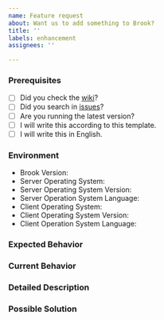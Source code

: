 ```yaml
---
name: Feature request
about: Want us to add something to Brook?
title: ''
labels: enhancement
assignees: ''

---
```


### Prerequisites

* [ ] Did you check the [wiki](https://github.com/txthinking/brook/wiki)?
* [ ] Did you search in [issues](https://github.com/txthinking/brook/issues)?
* [ ] Are you running the latest version?
* [ ] I will write this according to this template.
* [ ] I will write this in English.

### Environment

* Brook Version:
* Server Operating System:
* Server Operating System Version:
* Server Operation System Language:
* Client Operating System:
* Client Operating System Version:
* Client Operation System Language:

### Expected Behavior

### Current Behavior

### Detailed Description

### Possible Solution

